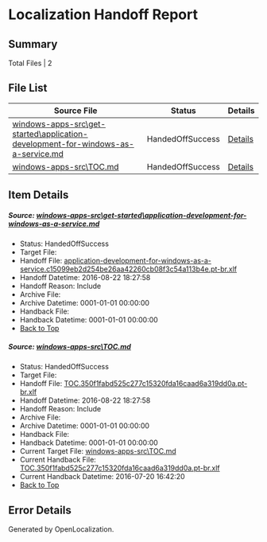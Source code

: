 # <a name='report-top'></a> Localization Handoff Report

## Summary
 Total Files | 2

## File List
 Source File | Status | Details 
 ----------- | ------ | ------- 
 [windows-apps-src\get-started\application-development-for-windows-as-a-service.md](https://github.com/Microsoft/windows-apps/blob/0ffeee0644f1482d683e79b8b0df9aaeafb43096/windows-apps-src/get-started/application-development-for-windows-as-a-service.md) | HandedOffSuccess | [Details](#a1e04eab743ef11544ed18544710767608d7c3613545)
 [windows-apps-src\TOC.md](https://github.com/Microsoft/windows-apps/blob/0ffeee0644f1482d683e79b8b0df9aaeafb43096/windows-apps-src/TOC.md) | HandedOffSuccess | [Details](#6df086cca293bcdd73a9be0e04b3d6696e62d11e7935)

## Item Details
##### <a name='a1e04eab743ef11544ed18544710767608d7c3613545'></a> Source: [windows-apps-src\get-started\application-development-for-windows-as-a-service.md](https://github.com/Microsoft/windows-apps/blob/0ffeee0644f1482d683e79b8b0df9aaeafb43096/windows-apps-src/get-started/application-development-for-windows-as-a-service.md)
* Status: HandedOffSuccess
* Target File: 
* Handoff File: [application-development-for-windows-as-a-service.c15099eb2d254be26aa42260cb08f3c54a113b4e.pt-br.xlf](https://github.com/Microsoft/WDG.handoff/blob/f6cc29e90a3a7169ec6a37da5ce621750ecdc4b9/ol-handoff/Microsoft/windows-apps.pt-br/master/application-development-for-windows-as-a-service.c15099eb2d254be26aa42260cb08f3c54a113b4e.pt-br.xlf)
* Handoff Datetime: 2016-08-22 18:27:58
* Handoff Reason: Include
* Archive File: 
* Archive Datetime: 0001-01-01 00:00:00
* Handback File: 
* Handback Datetime: 0001-01-01 00:00:00
* [Back to Top](#report-top)

##### <a name='6df086cca293bcdd73a9be0e04b3d6696e62d11e7935'></a> Source: [windows-apps-src\TOC.md](https://github.com/Microsoft/windows-apps/blob/0ffeee0644f1482d683e79b8b0df9aaeafb43096/windows-apps-src/TOC.md)
* Status: HandedOffSuccess
* Target File: 
* Handoff File: [TOC.350f1fabd525c277c15320fda16caad6a319dd0a.pt-br.xlf](https://github.com/Microsoft/WDG.handoff/blob/f6cc29e90a3a7169ec6a37da5ce621750ecdc4b9/ol-handoff/Microsoft/windows-apps.pt-br/master/TOC.350f1fabd525c277c15320fda16caad6a319dd0a.pt-br.xlf)
* Handoff Datetime: 2016-08-22 18:27:58
* Handoff Reason: Include
* Archive File: 
* Archive Datetime: 0001-01-01 00:00:00
* Handback File: 
* Handback Datetime: 0001-01-01 00:00:00
* Current Target File: [windows-apps-src\TOC.md](https://github.com/Microsoft/windows-apps.pt-br/blob/dbf044f5167007197ae221733c90ee5d3e669f73/windows-apps-src/TOC.md)
* Current Handback File: [TOC.350f1fabd525c277c15320fda16caad6a319dd0a.pt-br.xlf](https://github.com/Microsoft/WDG.handback/blob/cbf08cbc88fac88dd61c866fefb7cd76d2b0d9a8/ol-handback/Microsoft/windows-apps.pt-br/master/TOC.350f1fabd525c277c15320fda16caad6a319dd0a.pt-br.xlf)
* Current Handback Datetime: 2016-07-20 16:42:20
* [Back to Top](#report-top)


## Error Details

Generated by OpenLocalization.

